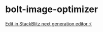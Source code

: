 # bolt-image-optimizer

[Edit in StackBlitz next generation editor ⚡️](https://stackblitz.com/~/github.com/diegoivo/bolt-image-optimizer)